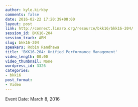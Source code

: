 ```yaml
---
author: kyle.kirkby
comments: false
date: 2016-02-22 17:20:39+00:00
layout: post
link: http://connect.linaro.org/resource/bkk16/bkk16-204/
session_id: BKK16-204
session_track: ARM
slug: bkk16-204
speakers: Robin Randhawa
title: 'BKK16-204: Unified Performance Management'
video_length: 00:00
video_thumbnail: None
wordpress_id: 3326
categories:
- bkk16
post_format:
- Video
---
```




Event Date: March 8, 2016
